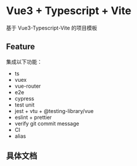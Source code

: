 # Vue3 + Typescript + Vite

基于 Vue3-Typescript-Vite 的项目模板

## Feature

集成以下功能：

- ts
- vuex
- vue-router
- e2e
- cypress
- test unit
- jest + vtu + @testing-library/vue
- eslint + prettier
- verify git commit message
- CI
- alias

## 具体文档

[基于vue3+vite+ts项目环境搭建]: https://wiki.dm-ai.cn/pages/viewpage.action?pageId=319654347
